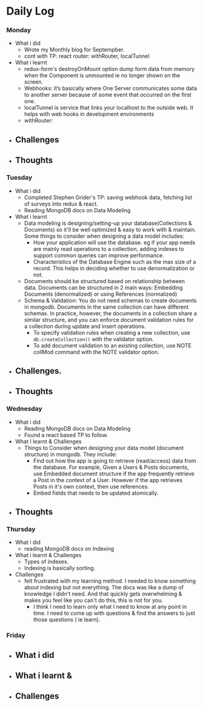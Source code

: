 # Daily Log

### Monday
- What i did
  - Wrote my Monthly blog for Septempber.
  - cont with TP: react router: withRouter, localTunnel
- What i learnt
  - redux-form's destroyOnMount option dump form data from memory when the Component is unmounted ie no longer shown
  on the screen.
  - Webhooks: it’s basically where One Server communicates some data to another server because of some event that occurred on the first one.
  - localTunnel is service that links your localhost to the outside web. It helps with web hooks in development environments
  - withRouter:
- Challenges
  -  
- Thoughts
  - 

### Tuesday
- What i did
  - Completed Stephen Grider's TP: saving webhook data, fetching list of surveys into redux & react.
  - Reading MongoDB docs on Data Modeling
- What i learnt
  - Data modeling is designing/setting-up your database(Collections & Documents) so it'll be well optimized & easy to work with & maintain. Some things to consider when designing a data model includes:
    - How your application will use the database. eg if your app needs are mainly read operations to a collection, adding indexes to support common queries can improve performance.
    - Characteristics of the Database Engine such as the max size of a record. This helps in deciding whether to use denormalization or not.
  - Documents should be structured based on relationship between data. Documents can be structured in 2 main ways: Embedding Documents (denormalized) or using References (normalized)
  - Schema & Validation: You do not need schemas to create documents in mongodb. Documents in the same collection can have different schemas. In practice, however, the documents in a collection share a similar structure, and you can enforce document validation rules for a collection during update and insert operations.
    - To specify validation rules when creating a new collection, use `db.createCollection()` with the validator option.
    - To add document validation to an existing collection, use NOTE collMod command with the NOTE  validator option.
- Challenges.
  - 
- Thoughts
  - 
### Wednesday
- What i did
  - Reading MongoDB docs on Data Modeling
  - Found a react based TP to follow.
- What I learnt & Challenges
  - Things to Consider when designing your data model (document structure) in mongodb. They include:
    - Find out how the app is going to retrieve (read/access) data from the database. For example, Given a Users & Posts documents, use Embedded document structure if the app frequently retrieve a Post in the context of a User. However if the app retrieves Posts in it's own context, then use references.
    - Embed fields that needs to be updated atomically.
- Thoughts
  - 

### Thursday
- What i did
  - reading MongoDB docs on Indexing
- What i learnt & Challenges
  - Types of indexes.
  - Indexing is basically sorting.
- Challenges
  - felt frustrated with my learning method. I needed to know something about indexing but not everything. The docs was like a dump of knowledge I didn't need. And that quickly gets overwhelming & makes you feel like you can't do this, this is not for you.
    - I think I need to learn only what I need to know at any point in time. I need to come up with questions & find the answers to just those questions ( ie learn).
 
  


### Friday
- What i did
  - 
- What i learnt & 
  - 
- Challenges
  - 
 
  
 
